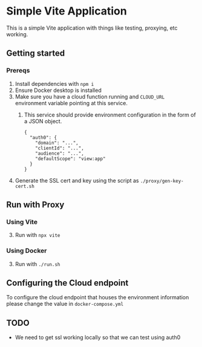 # Simple Vite Application

This is a simple Vite application with things like testing, proxying, etc working.

## Getting started

### Prereqs

1. Install dependencies with `npm i`
2. Ensure Docker desktop is installed
3. Make sure you have a cloud function running and `CLOUD_URL` environment variable pointing at this service.
   1. This service should provide environment configuration in the form of a JSON object.

       ```
       {
         "auth0": {
           "domain": "...",
           "clientId": "...",
           "audience": "...",
           "defaultScope": "view:app"
         }
       }
       ```
4. Generate the SSL cert and key using the script as `./proxy/gen-key-cert.sh`

## Run with Proxy

### Using Vite

3. Run with `npx vite`

### Using Docker

3. Run with `./run.sh`

## Configuring the Cloud endpoint

To configure the cloud endpoint that houses the environment information please change the value in `docker-compose.yml`

## TODO

* We need to get ssl working locally so that we can test using auth0
